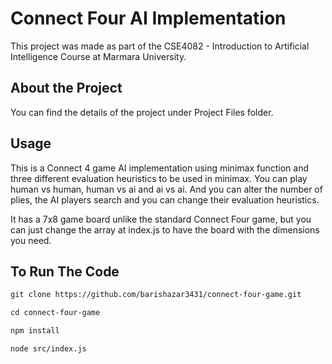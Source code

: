 # Connect Four AI Implementation

This project was made as part of the CSE4082 - Introduction to Artificial Intelligence Course at Marmara University.

## About the Project
You can find the details of the project under Project Files folder.

## Usage
This is a Connect 4 game AI implementation using minimax function and three different evaluation heuristics to be used in minimax. You can play human vs human, human vs ai and ai vs ai. And you can alter the number of plies, the AI players search and you can change their evaluation heuristics.

It has a 7x8 game board unlike the standard Connect Four game, but you can just change the array at index.js to have the board with the dimensions you need.

## To Run The Code
```txt
git clone https://github.com/barishazar3431/connect-four-game.git

cd connect-four-game

npm install

node src/index.js
```


